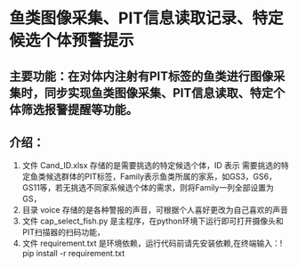 鱼类图像采集、PIT信息读取记录、特定候选个体预警提示
============================================  

**主要功能**：在对体内注射有PIT标签的鱼类进行图像采集时，同步实现鱼类图像采集、PIT信息读取、特定个体筛选报警提醒等功能。
-----------------------------------------------------------------
## 介绍：
1. 文件 Cand_ID.xlsx 存储的是需要挑选的特定候选个体，ID 表示 需要挑选的特定鱼类候选群体的PIT标签，Family表示鱼类所属的家系，如GS3，GS6，GS11等，若无挑选不同家系候选个体的需求，则将Family一列全部设置为GS，
2. 目录 voice 存储的是各种警报的声音，可根据个人喜好更改为自己喜欢的声音
3. 文件 cap_select_fish.py 是主程序，在python环境下运行即可打开摄像头和PIT扫描器的扫码功能，
4. 文件 requirement.txt 是环境依赖，运行代码前请先安装依赖,在终端输入：! pip install -r requirement.txt

